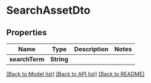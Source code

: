 # SearchAssetDto

## Properties
Name | Type | Description | Notes
------------ | ------------- | ------------- | -------------
**searchTerm** | **String** |  | 

[[Back to Model list]](../README.md#documentation-for-models) [[Back to API list]](../README.md#documentation-for-api-endpoints) [[Back to README]](../README.md)


